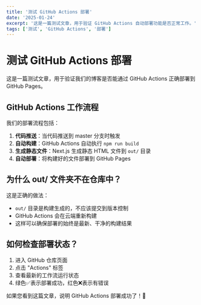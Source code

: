 ```yaml
---
title: '测试 GitHub Actions 部署'
date: '2025-01-24'
excerpt: '这是一篇测试文章，用于验证 GitHub Actions 自动部署功能是否正常工作。'
tags: ['测试', 'GitHub Actions', '部署']
---
```


# 测试 GitHub Actions 部署

这是一篇测试文章，用于验证我们的博客是否能通过 GitHub Actions 正确部署到 GitHub Pages。

## GitHub Actions 工作流程

我们的部署流程包括：

1. **代码推送**：当代码推送到 master 分支时触发
2. **自动构建**：GitHub Actions 自动执行 `npm run build`
3. **生成静态文件**：Next.js 生成静态 HTML 文件到 `out/` 目录
4. **自动部署**：将构建好的文件部署到 GitHub Pages

## 为什么 out/ 文件夹不在仓库中？

这是正确的做法：

- `out/` 目录是构建生成的，不应该提交到版本控制
- GitHub Actions 会在云端重新构建
- 这样可以确保部署的始终是最新、干净的构建结果

## 如何检查部署状态？

1. 进入 GitHub 仓库页面
2. 点击 "Actions" 标签
3. 查看最新的工作流运行状态
4. 绿色✅表示部署成功，红色❌表示有错误

如果您看到这篇文章，说明 GitHub Actions 部署成功了！🎉
